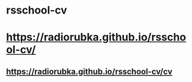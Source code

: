 # rsschool-cv
# https://radiorubka.github.io/rsschool-cv/
## https://radiorubka.github.io/rsschool-cv/cv
